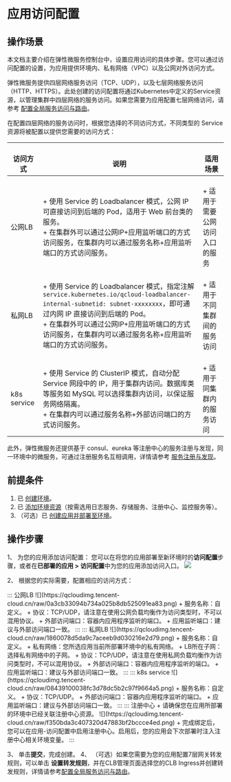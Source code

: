 # 应用访问配置

## 操作场景
本文档主要介绍在弹性微服务控制台中，设置应用访问的具体步骤。您可以通过访问配置的设置，为应用提供环境内、私有网络（VPC）以及公网对外访问方式。

弹性微服务提供四层网络服务访问（TCP、UDP），以及七层网络服务访问（HTTP、HTTPS）。此处创建的访问配置将通过Kubernetes中定义的Service资源，以管理集群中四层网络的服务访问。如果您需要为应用配置七层网络访问，请参考 [配置全局服务访问与路由](https://cloud.tencent.com/document/product/1371/55685)。

在配置四层网络的服务访问时，根据您选择的不同访问方式，不同类型的 Service 资源将被配置以提供您需要的访问方式：

| <br>访问方式    | <br>说明                                                                                                                                                                                                                                                                        | <br>适用场景                     |
|-----------------|---------------------------------------------------------------------------------------------------------------------------------------------------------------------------------------------------------------------------------------------------------------------------------|----------------------------------|
| <br>公网LB      | <br>+ 使用 Service 的 Loadbalancer 模式，公网 IP 可直接访问到后端的 Pod，适用于 Web 前台类的服务。<br>+ 在集群外可以通过公网IP+应用监听端口的方式访问服务，在集群内可以通过服务名称+应用监听端口的方式访问服务。                                                                    | <br>+ 适用于需要公网访问入口的服务 |
| <br>私网LB      | <br>+ 使用 Service 的 Loadbalancer 模式，指定注解 `service.kubernetes.io/qcloud-loadbalancer-internal-subnetid: subnet-xxxxxxxx`，即可通过内网 IP 直接访问到后端的 Pod。<br>+ 在集群外可以通过公网IP+应用监听端口的方式访问服务，在集群内可以通过服务名称+应用监听端口的方式访问服务。 | <br>+ 适用于不同集群间的服务访问   |
| <br>k8s service | <br>+ 使用 Service 的 ClusterIP 模式，自动分配 Service 网段中的 IP，用于集群内访问。数据库类等服务如 MySQL 可以选择集群内访问，以保证服务网络隔离。<br>+ 在集群内可以通过服务名称+外部访问端口的方式访问服务。                                                                      | <br>+ 适用于同集群内的服务访问     |

此外，弹性微服务还提供基于 consul、eureka 等注册中心的服务注册与发现，同一环境中的微服务，可通过注册服务名互相调用，详情请参考 [服务注册与发现](https://cloud.tencent.com/document/product/1371/56367)。


## 前提条件
1. 已 [创建环境](https://cloud.tencent.com/document/product/1371/53293)。
2. 已 [添加环境资源](https://cloud.tencent.com/document/product/1371/55684)（按需选用日志服务、存储服务、注册中心、监控服务等）。
3. （可选）已 [创建应用并部署至环境](https://cloud.tencent.com/document/product/1371/53294)。

## 操作步骤
1、 为您的应用添加访问配置：
您可以在将您的应用部署至新环境时的**访问配置**步骤，或者在**已部署的应用 > 访问配置**中为您的应用添加访问入口。
![](![](https://qcloudimg.tencent-cloud.cn/raw/8c8af14b1b2bfed8a4029d983a4fc9db.png))

2、 根据您的实际需要，配置相应的访问方式：

<dx-tabs>
::: 公网LB
![](https://qcloudimg.tencent-cloud.cn/raw/0a3cb33094b734a025b8db525091ea83.png)
+ 服务名称：自定义。
+ 协议：TCP/UDP，请注意在使用公网负载均衡作为访问类型时，不可以混用协议。
+ 外部访问端口：容器内应用程序监听的端口。
+ 应用监听端口：建议与外部访问端口一致。
:::
::: 私网LB
![](https://qcloudimg.tencent-cloud.cn/raw/1860078d5da9c7aceeb9d030216e2d79.png)
+ 服务名称：自定义。
+ 私有网络：您所选应用当前所部署环境中的私有网络。
+ LB所在子网：选择私有网络中的子网。
+ 协议：TCP/UDP，请注意在使用私网负载均衡作为访问类型时，不可以混用协议。
+ 外部访问端口：容器内应用程序监听的端口。
+ 应用监听端口：建议与外部访问端口一致。
:::
::: k8s service
![](https://qcloudimg.tencent-cloud.cn/raw/08439100038fc3d78dc5b2c97f9664a5.png)
+ 服务名称：自定义。
+ 协议：TCP/UDP。
+ 外部访问端口：容器内应用程序监听的端口。
+ 应用监听端口：建议与外部访问端口一致。
:::
::: 注册中心
+ 请确保您在应用所部署的环境中已经关联注册中心资源。
![](https://qcloudimg.tencent-cloud.cn/raw/f350bda3c407320d47883bf2bccce4ed.png)
+ 完成绑定后，您可以在应用-访问配置中启用注册中心。启用后，您的应用会下次部署时注入注册中心相关环境变量。
:::
</dx-tabs>

3、 单击**提交**，完成创建。
4、 （可选）如果您需要为您的应用配置7层网关转发规则，可以单击 **设置转发规则**，并在CLB管理页面选择您的CLB Ingress并创建转发规则，详情请参考[配置全局服务访问与路由](https://cloud.tencent.com/document/product/1371/55685)。



